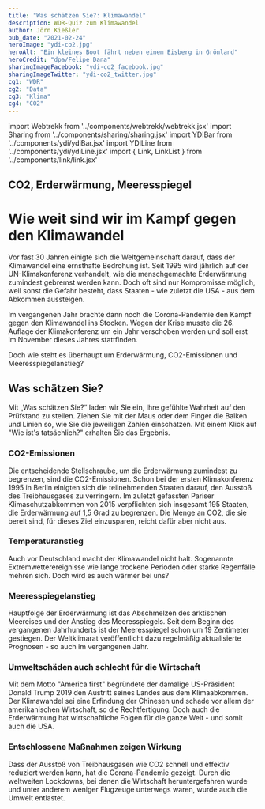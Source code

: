 ```yaml
---
title: "Was schätzen Sie?: Klimawandel"
description: WDR-Quiz zum Klimawandel
author: Jörn Kießler
pub_date: "2021-02-24"
heroImage: "ydi-co2.jpg"
heroAlt: "Ein kleines Boot fährt neben einem Eisberg in Grönland"
heroCredit: "dpa/Felipe Dana"
sharingImageFacebook: "ydi-co2_facebook.jpg"
sharingImageTwitter: "ydi-co2_twitter.jpg"
cg1: "WDR"
cg2: "Data"
cg3: "Klima"
cg4: "CO2"
---
```


import Webtrekk from '../components/webtrekk/webtrekk.jsx'
import Sharing from '../components/sharing/sharing.jsx'
import YDIBar from '../components/ydi/ydiBar.jsx'
import YDILine from '../components/ydi/ydiLine.jsx'
import { Link, LinkList } from '../components/link/link.jsx'

## CO2, Erderwärmung, Meeresspiegel

# Wie weit sind wir im Kampf gegen den Klimawandel

Vor fast 30 Jahren einigte sich die Weltgemeinschaft darauf, dass der Klimawandel eine ernsthafte Bedrohung ist. Seit 1995 wird jährlich auf der UN-Klimakonferenz verhandelt, wie die menschgemachte Erderwärmung zumindest gebremst werden kann. Doch oft sind nur Kompromisse möglich, weil sonst die Gefahr besteht, dass Staaten - wie zuletzt die USA - aus dem Abkommen aussteigen.

Im vergangenen Jahr brachte dann noch die Corona-Pandemie den Kampf gegen den Klimawandel ins Stocken. Wegen der Krise musste die 26. Auflage der Klimakonferenz um ein Jahr verschoben werden und soll erst im November dieses Jahres stattfinden.

Doch wie steht es überhaupt um Erderwärmung, CO2-Emissionen und Meeresspiegelanstieg?

## Was schätzen Sie?

Mit „Was schätzen Sie?“ laden wir Sie ein, Ihre gefühlte Wahrheit auf den Prüfstand zu stellen. Ziehen Sie mit der Maus oder dem Finger die Balken und Linien so, wie Sie die jeweiligen Zahlen einschätzen. Mit einem Klick auf "Wie ist's tatsächlich?" erhalten Sie das Ergebnis.

### CO2-Emissionen

Die entscheidende Stellschraube, um die Erderwärmung zumindest zu begrenzen, sind die CO2-Emissionen. Schon bei der ersten Klimakonferenz 1995 in Berlin einigten sich die teilnehmenden Staaten darauf, den Ausstoß des Treibhausgases zu verringern. Im zuletzt gefassten Pariser Klimaschutzabkommen von 2015 verpflichten sich insgesamt 195 Staaten, die Erderwärmung auf 1,5 Grad zu begrenzen. Die Menge an CO2, die sie bereit sind, für dieses Ziel einzusparen, reicht dafür aber nicht aus.

<YDILine name="co2"/>

### Temperaturanstieg

Auch vor Deutschland macht der Klimawandel nicht halt. Sogenannte Extremwetterereignisse wie lange trockene Perioden oder starke Regenfälle mehren sich. Doch wird es auch wärmer bei uns?

<YDILine name="temperature"/>

### Meeresspiegelanstieg

Hauptfolge der Erderwärmung ist das Abschmelzen des arktischen Meereises und der Anstieg des Meeresspiegels. Seit dem Beginn des vergangenen Jahrhunderts ist der Meeresspiegel schon um 19 Zentimeter gestiegen. Der Weltklimarat veröffentlicht dazu regelmäßig aktualisierte Prognosen - so auch im vergangenen Jahr.

<YDIBar name="sealevel"/>

### Umweltschäden auch schlecht für die Wirtschaft

Mit dem Motto "America first" begründete der damalige US-Präsident Donald Trump 2019 den Austritt seines Landes aus dem Klimaabkommen. Der Klimawandel sei eine Erfindung der Chinesen und schade vor allem der amerikanischen Wirtschaft, so die Rechtfertigung. Doch auch die Erderwärmung hat wirtschaftliche Folgen für die ganze Welt - und somit auch die USA.

<YDIBar name="costs"/>

### Entschlossene Maßnahmen zeigen Wirkung

Dass der Ausstoß von Treibhausgasen wie CO2 schnell und effektiv reduziert werden kann, hat die Corona-Pandemie gezeigt. Durch die weltweiten Lockdowns, bei denen die Wirtschaft heruntergefahren wurde und unter anderem weniger Flugzeuge unterwegs waren, wurde auch die Umwelt entlastet.

<YDIBar name="covid"/>

<Link title="Klimawandel: Brauchen wir radikale Maßnahmen wie bei Corona?" href="https://www1.wdr.de/nachrichten/klimawandel-massnahmen-corona-100.html"/>

<Sharing twitter facebook mail whatsapp telegram reddit xing linkedin />
